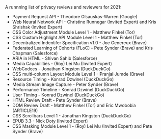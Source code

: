 A runnning list of privacy reviews and reviewers for 2021:

* Payment Request API - Theodore Olsauskas-Warren (Google)
* Web Neural Network API - Christine Runnegar (Invited Expert) and Kris Shrishak (Invited Expert)
* CSS Color Adjustment Module Level 1 - Matthew Finkel (Tor)
* CSS Custom Highlight API Module Level 1 - Matthew Finkel (Tor)
* Decentralized Indentifer Specification v1.0 - Joe Genereux (Brave)
* Federated Learning of Cohorts (FLoC) - Pete Synder (Brave) and Kris Chapman (Salesforce)
* ARIA in HTML - Shivan Sahib (Salesforce)
* Media Capabilities - (Roy) Lei Mu (Invited Expert)
* WebCodecs - Jonathan Kingston (DuckDuckGo)
* CSS multi-column Layout Module Level 1 - Pranjal Jumde (Brave)
* Resource Timing - Konrad Dzwinel (DuckDuckGo)
* Media Stream Image Capture - Peter Synder (Brave)
* Performance Timeline - Konrad Dzwinel (DuckDuckGo)
* User Timing - Konrad Dzwinel (DuckDuckGo)
* HTML Review Draft - Pete Synder (Brave)
* DOM Review Draft - Matthew Finkel (Tor) and Eric Mwobobia (ARTICLE19)
* CSS Scrollbars Level 1 - Jonathan Kingston (DuckDuckGo)
* EPUB 3.3 - Nick Doty (Invited Expert)
* CSS Masking Module Level 1 - (Roy) Lei Mu (Invited Expert) and Pete Synder (Brave)

